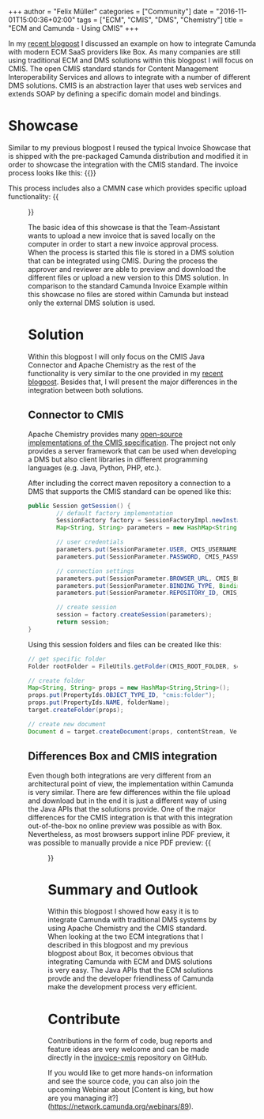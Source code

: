 +++
author = "Felix Müller"
categories = ["Community"]
date = "2016-11-01T15:00:36+02:00"
tags = ["ECM", "CMIS", "DMS", "Chemistry"]
title = "ECM and Camunda - Using CMIS"
+++

In my [recent blogpost](http://blog.camunda.org/post/2016/11/ecm-box-with-camunda/) I discussed an example on how to integrate Camunda with modern ECM SaaS providers like Box.
As many companies are still using traditional ECM and DMS solutions within this blogpost I will focus on CMIS.
The open CMIS standard stands for Content Management Interoperability Services and allows to integrate with a number of different DMS solutions. CMIS is an abstraction layer that uses web services and extends SOAP by defining a specific domain model and bindings.

# Showcase
Similar to my previous blogpost I reused the typical Invoice Showcase that is shipped with the pre-packaged Camunda distribution and modified it in order to showcase the integration with the CMIS standard.
The invoice process looks like this:
{{<bpmn-viewer name="invoice.v2">}}

This process includes also a CMMN case which provides specific upload functionality:
{{<figure src="review-invoice.png" alt="Verify Invoice CMMN">}}

The basic idea of this showcase is that the Team-Assistant wants to upload a new invoice that is saved locally on the computer in order to start a new invoice approval process. When the process is started this file is stored in a DMS solution that can be integrated using CMIS. During the process the approver and reviewer are able to preview and download the different files or upload a new version to this DMS solution. In comparison to the standard Camunda Invoice Example within this showcase no files are stored within Camunda but instead only the external DMS solution is used.

# Solution
Within this blogpost I will only focus on the CMIS Java Connector and Apache Chemistry as the rest of the functionality is very similar to the one provided in  my [recent blogpost](http://blog.camunda.org/post/2016/11/ecm-box-with-camunda/). Besides that, I will present the major differences in the integration between both solutions.

## Connector to CMIS
Apache Chemistry provides many [open-source implementations of the CMIS specification](https://chemistry.apache.org/java/download.html). The project not only provides a server framework that can be used when developing a DMS but also client libraries in different programming languages (e.g. Java, Python, PHP, etc.).

After including the correct maven repository a connection to a DMS that supports the CMIS standard can be opened like this:

```Java
public Session getSession() {
		// default factory implementation
		SessionFactory factory = SessionFactoryImpl.newInstance();
		Map<String, String> parameters = new HashMap<String, String>();

		// user credentials
		parameters.put(SessionParameter.USER, CMIS_USERNAME);
		parameters.put(SessionParameter.PASSWORD, CMIS_PASSWORD);

		// connection settings
		parameters.put(SessionParameter.BROWSER_URL, CMIS_BROWSER_URL);
		parameters.put(SessionParameter.BINDING_TYPE, BindingType.BROWSER.value());
		parameters.put(SessionParameter.REPOSITORY_ID, CMIS_REPO_ID);

		// create session
		session = factory.createSession(parameters);
		return session;
}
```

Using this session folders and files can be created like this:

```Java
// get specific folder
Folder rootFolder = FileUtils.getFolder(CMIS_ROOT_FOLDER, session);

// create folder
Map<String, String> props = new HashMap<String,String>();
props.put(PropertyIds.OBJECT_TYPE_ID, "cmis:folder");
props.put(PropertyIds.NAME, folderName);
target.createFolder(props);

// create new document
Document d = target.createDocument(props, contentStream, VersioningState.MAJOR);
```

## Differences Box and CMIS integration
Even though both integrations are very different from an architectural point of view, the implementation within Camunda is very similar.
There are few differences within the file upload and download but in the end it is just a different way of using the Java APIs that the solutions provide.
One of the major differences for the CMIS integration is that with this integration out-of-the-box no online preview was possible as with Box. Nevertheless, as most browsers support inline PDF preview, it was possible to manually provide a nice PDF preview:
{{<figure src="cmis-file-preview.jpg" alt="CMIS File Preview">}}

# Summary and Outlook
Within this blogpost I showed how easy it is to integrate Camunda with traditional DMS systems by using Apache Chemistry and the CMIS standard. When looking at the two ECM integrations that I described in this blogpost and my previous blogpost about Box, it becomes obvious that integrating Camunda with ECM and DMS solutions is very easy. The Java APIs that the ECM solutions provde and the developer friendliness of Camunda make the development process very efficient.

# Contribute
Contributions in the form of code, bug reports and feature ideas are very welcome and can be made directly in the [invoice-cmis](https://github.com/camunda/camunda-consulting/tree/master/snippets/ecm-integrations/invoice-cmis) repository on GitHub.

If you would like to get more hands-on information and see the source code, you can also join the upcoming Webinar about [Content is king, but how are you managing it?] (https://network.camunda.org/webinars/89).
